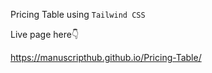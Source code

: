 Pricing Table using `Tailwind CSS`

Live page here👇

https://manuscripthub.github.io/Pricing-Table/
